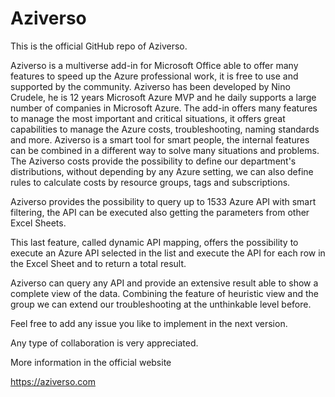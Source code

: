 # Aziverso
This is the official GitHub repo of Aziverso.

Aziverso is a multiverse add-in for Microsoft Office able to offer many features to speed up the Azure professional work, it is free to use and supported by the community.
Aziverso has been developed by Nino Crudele, he is 12 years Microsoft Azure MVP and he daily supports a large number of companies in Microsoft Azure.
The add-in offers many features to manage the most important and critical situations, it offers great capabilities to manage the Azure costs, troubleshooting, naming standards and more.
Aziverso is a smart tool for smart people, the internal features can be combined in a different way to solve many situations and problems.
The Aziverso costs provide the possibility to define our department's distributions, without depending by any Azure setting, we can also define rules to calculate costs by resource groups, tags and subscriptions.

Aziverso provides the possibility to query up to 1533 Azure API with smart filtering, the API can be executed also getting the parameters from other Excel Sheets.

This last feature, called dynamic API mapping, offers the possibility to execute an Azure API selected in the list and execute the API for each row in the Excel Sheet and to return a total result.

Aziverso can query any API and provide an extensive result able to show a complete view of the data.
Combining the feature of heuristic view and the group we can extend our troubleshooting at the unthinkable level before.

Feel free to add any issue you like to implement in the next version.

Any type of collaboration is very appreciated.

More information in the official website

https://aziverso.com
